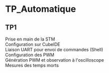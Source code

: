# TP_Automatique  

## TP1  

Prise en main de la STM  
Configuration sur CubeIDE  
Liaison UART pour envoi de commandes (Shell)  
Configuration des PWM  
Génération PWM et observation à l'oscilloscope  
Mesures des temps morts  
